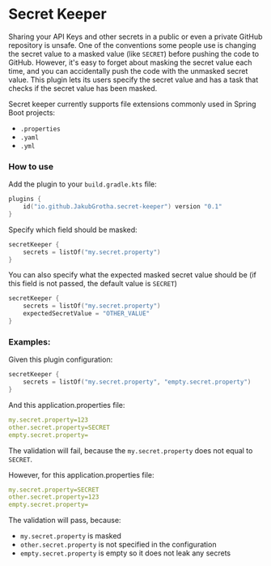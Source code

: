 # Secret Keeper

Sharing your API Keys and other secrets in a public or even a private GitHub repository is unsafe.
One of the conventions some people use is changing the secret value to a masked value (like `SECRET`) before pushing the code to GitHub.
However, it's easy to forget about masking the secret value each time, and you can accidentally push the code with the unmasked secret value.
This plugin lets its users specify the secret value and has a task that checks if the secret value has been masked.

Secret keeper currently supports file extensions commonly used in Spring Boot projects:
* `.properties`
* `.yaml`
* `.yml`

### How to use

Add the plugin to your `build.gradle.kts` file:

```kotlin
plugins {
    id("io.github.JakubGrotha.secret-keeper") version "0.1"
}
```

Specify which field should be masked:
```kotlin
secretKeeper {
    secrets = listOf("my.secret.property")
}
```

You can also specify what the expected masked secret value should be (if this field is not passed, the default value is `SECRET`)
```kotlin
secretKeeper {
    secrets = listOf("my.secret.property")
    expectedSecretValue = "OTHER_VALUE"
}
```

### Examples:

Given this plugin configuration:
```kotlin
secretKeeper {
    secrets = listOf("my.secret.property", "empty.secret.property")
}
```

And this application.properties file:
```yaml
my.secret.property=123
other.secret.property=SECRET
empty.secret.property=
```

The validation will fail, because the `my.secret.property` does not equal to `SECRET`.

However, for this application.properties file:
```yaml
my.secret.property=SECRET
other.secret.property=123
empty.secret.property=
```

The validation will pass, because:
* `my.secret.property` is masked
* `other.secret.property` is not specified in the configuration
* `empty.secret.property` is empty so it does not leak any secrets
